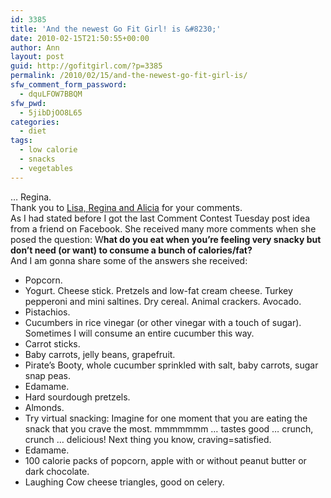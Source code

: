 ```yaml
---
id: 3385
title: 'And the newest Go Fit Girl! is &#8230;'
date: 2010-02-15T21:50:55+00:00
author: Ann
layout: post
guid: http://gofitgirl.com/?p=3385
permalink: /2010/02/15/and-the-newest-go-fit-girl-is/
sfw_comment_form_password:
  - dquLFOW7BBQM
sfw_pwd:
  - 5jibDjOO8L65
categories:
  - diet
tags:
  - low calorie
  - snacks
  - vegetables
---
```

<div>
  <div>
    &#8230; Regina.
  </div>
  
  <div>
    Thank you to <a href="http://gofitgirl.com/?p=3341">Lisa, Regina and Alicia</a> for your comments.
  </div>
  
  <div>
    As I had stated before I got the last Comment Contest Tuesday post idea from a friend on Facebook. She received many more comments when she posed the question: W<strong>hat do you eat when you’re feeling very snacky but don’t need (or want) to consume a bunch of calories/fat?</strong>
  </div>
  
  <div>
    And I am gonna share some of the answers she received:
  </div>
  
  <div>
    <div id="text_expose_id_4b562b7f7547b5083766038">
      <ul>
        <li>
          Popcorn.
        </li>
        <li>
          Yogurt. Cheese stick. Pretzels and low-fat cream cheese. Turkey pepperoni and mini saltines. Dry cereal. Animal crackers. Avocado.
        </li>
        <li>
          Pistachios.
        </li>
        <li>
          Cucumbers in rice vinegar (or other vinegar with a touch of sugar). Sometimes I will consume an entire cucumber this way.
        </li>
        <li>
          Carrot sticks.
        </li>
        <li>
          Baby carrots, jelly beans, grapefruit.
        </li>
        <li>
          Pirate&#8217;s Booty, whole cucumber sprinkled with salt, baby carrots, sugar snap peas.
        </li>
        <li>
          Edamame.
        </li>
        <li>
          Hard sourdough pretzels.
        </li>
        <li>
          Almonds.
        </li>
        <li>
          Try virtual snacking: Imagine for one moment that you are eating the snack that you crave the most. mmmmmmm &#8230; tastes good &#8230; crunch, crunch &#8230; delicious! Next thing you know, craving=satisfied.
        </li>
        <li>
          Edamame.
        </li>
        <li>
          100 calorie packs of popcorn, apple with or without peanut butter or dark chocolate.
        </li>
        <li>
          Laughing Cow cheese triangles, good on celery.
        </li>
      </ul>
    </div>
  </div>
</div>

<div id="comment_479402870_447008380088_10753019">
  <div>
    <div>
    </div>
  </div>
</div>